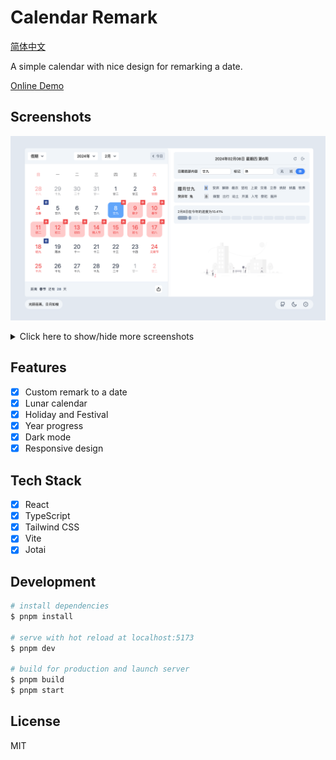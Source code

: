 # Calendar Remark

[简体中文](./README-zh_CN.md)

A simple calendar with nice design for remarking a date.

[Online Demo](https://calendar.xym.im/)

## Screenshots

![Screenshot-1](./screenshots/screenshot-1.png)

<details>
  <summary>Click here to show/hide more screenshots</summary>
  <img src="./screenshots/screenshot-2.jpeg" />
  <img src="./screenshots/screenshot-3.png" />
</details>

## Features

- [x] Custom remark to a date
- [x] Lunar calendar
- [x] Holiday and Festival
- [x] Year progress
- [x] Dark mode
- [x] Responsive design

## Tech Stack

- [x] React
- [x] TypeScript
- [x] Tailwind CSS
- [x] Vite
- [x] Jotai

## Development

```bash
# install dependencies
$ pnpm install

# serve with hot reload at localhost:5173
$ pnpm dev

# build for production and launch server
$ pnpm build
$ pnpm start
```

## License

MIT
